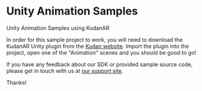 # Unity Animation Samples
Unity Animation Samples using KudanAR

In order for this sample project to work, you will need to download the KudanAR Unity plugin from the [Kudan website](https://www.kudan.eu/download/). Import the plugin into the project, open one of the "Animation" scenes and you should be good to go!

If you have any feedback about our SDK or provided sample source code, please get in touch with us at [our support site](https://www.kudan.eu/support/).

Thanks!
